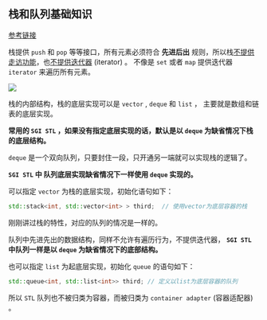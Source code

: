 ## 栈和队列基础知识

[参考链接](https://programmercarl.com/%E6%A0%88%E4%B8%8E%E9%98%9F%E5%88%97%E7%90%86%E8%AE%BA%E5%9F%BA%E7%A1%80.html)

栈提供 `push` 和 `pop` 等等接口，所有元素必须符合 **先进后出** 规则，所以栈<u>不提供走访功能</u>，也<u>不提供迭代器</u> (iterator) 。 不像是 `set` 或者 `map` 提供迭代器 `iterator` 来遍历所有元素。

![](https://code-thinking-1253855093.file.myqcloud.com/pics/20210104235459376.png)

栈的内部结构，栈的底层实现可以是 `vector` , `deque` 和  `list` ， 主要就是数组和链表的底层实现。

**常用的 `SGI STL` ，如果没有指定底层实现的话，默认是以 `deque` 为缺省情况下栈的底层结构。**

`deque` 是一个双向队列，只要封住一段，只开通另一端就可以实现栈的逻辑了。

**`SGI STL` 中 队列底层实现缺省情况下一样使用 `deque` 实现的。**

可以指定 `vector` 为栈的底层实现，初始化语句如下：

```cpp
std::stack<int, std::vector<int> > third;  // 使用vector为底层容器的栈
```

刚刚讲过栈的特性，对应的队列的情况是一样的。

队列中先进先出的数据结构，同样不允许有遍历行为，不提供迭代器， **`SGI STL` 中队列一样是以 `deque` 为缺省情况下的底部结构。**

也可以指定 `list` 为起底层实现，初始化 `queue` 的语句如下：

```cpp
std::queue<int, std::list<int>> third; // 定义以list为底层容器的队列
```

所以 `STL` 队列也不被归类为容器，而被归类为 `container adapter` (容器适配器) 。

